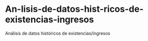 # An-lisis-de-datos-hist-ricos-de-existencias-ingresos
Análisis de datos históricos de existencias/ingresos
